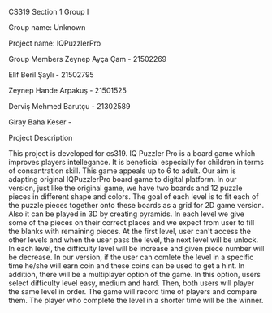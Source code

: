 CS319 Section 1 Group I 

Group name: Unknown

Project name: IQPuzzlerPro

Group Members
Zeynep Ayça Çam - 21502269

Elif Beril Şaylı - 21502795

Zeynep Hande Arpakuş - 21501525

Derviş Mehmed Barutçu - 21302589

Giray Baha Keser - 

Project Description

This project is developed for cs319. IQ Puzzler Pro is a board game which improves players intellegance. It is beneficial especially for children in terms of consantration skill. This game appeals up to 6 to adult. Our aim is adapting original IQPuzzlerPro board game to digital platform. In our version, just like the original game, we have two boards and 12 puzzle pieces in different shape and colors. The goal of each level is to fit each of the puzzle pieces together onto these boards as a grid for 2D game version. Also it can be played in 3D by creating pyramids. In each level we give some of the pieces on their correct places and we expect from user to fill the blanks with remaining pieces. At the first level, user can't access the other levels and when the user pass the level, the next level will be unlock. In each level, the difficulty level will be increase and given piece number will be decrease. In our version, if the user can comlete the level in a specific time he/she will earn coin and these coins can be used to get a hint. In addition, there will be a multiplayer option of the game. In this option, users select difficulty level easy, medium and hard. Then, both users will player the same level in order. The game will record time of players and compare them. The player who complete the level in a shorter time will be the winner. 

